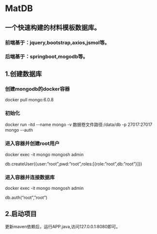 # MatDB

## 一个快速构建的材料模板数据库。

### 前端基于：jquery,bootstrap,axios,jsmol等。
### 后端基于：springboot,mogodb等。

## 1.创建数据库

### 创建mongodb的docker容器
docker pull mongo:6.0.8

### 初始化
docker run -itd --name mongo -v 数据卷文件路径:/data/db -p 27017:27017 mongo --auth

### 进入容器并创建root用户
docker exec -it mongo mongosh admin

db.createUser({user:”root”,pwd:”root”,roles:[{role:”root”,db:”root”}]})

### 进入容器并连接数据库
docker exec -it mongo mongosh admin

db.auth(“root”,”root”)

## 2.启动项目
更新maven依赖后，运行APP.java,访问127.0.0.1:8080即可。


